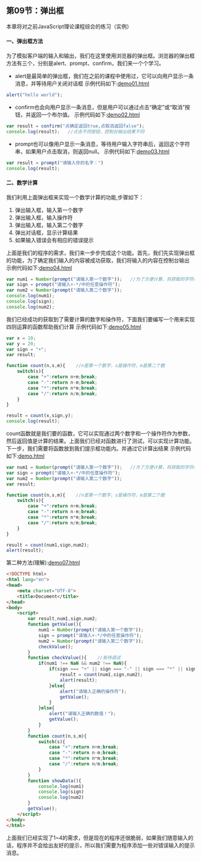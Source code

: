  ## 第09节：弹出框
本章将对之前JavaScript理论课程综合的练习（实例）

#### 一、弹出框方法
为了模拟客户端的输入和输出，我们在这里使用浏览器的弹出框。浏览器的弹出框方法有三个，分别是alert、prompt、confirm，我们来一个个学习。
* alert是最简单的弹出框，我们在之前的课程中使用过，它可以向用户显示一条消息，并等待用户关闭对话框
示例代码如下:[demo01.html](https://github.com/xiaozhoulee/xiaozhou-examples/blob/master/02-JavaScript%E5%85%A5%E9%97%A8/%E7%AC%AC09%E8%8A%82%EF%BC%9A%E5%BC%B9%E5%87%BA%E6%A1%86/demo01.html)

``` js
alert("hello world");
```

* confirm也会向用户显示一条消息，但是用户可以通过点击“确定”或“取消”按钮，并返回一个布尔值。
示例代码如下:[demo02.html](https://github.com/xiaozhoulee/xiaozhou-examples/blob/master/02-JavaScript%E5%85%A5%E9%97%A8/%E7%AC%AC09%E8%8A%82%EF%BC%9A%E5%BC%B9%E5%87%BA%E6%A1%86/demo02.html)

``` js
var result = confirm("点确定返回true,点取消返回false");
console.log(result);   //点击不同按钮，控制台输出结果不同
```

* prompt也可以像用户显示一条消息，等待用户输入字符串后，返回这个字符串，如果用户点击取消，则返回null。
示例代码如下:[demo03.html](https://github.com/xiaozhoulee/xiaozhou-examples/blob/master/02-JavaScript%E5%85%A5%E9%97%A8/%E7%AC%AC09%E8%8A%82%EF%BC%9A%E5%BC%B9%E5%87%BA%E6%A1%86/demo03.html)

``` js
var result = prompt("请输入你的名字：")
console.log(result);   
```

#### 二、数学计算
我们利用上面弹出框来实现一个数学计算的功能,步骤如下：
1. 弹出输入框，输入第一个数字
2. 弹出输入框，输入操作符
3. 弹出输入框，输入第二个数字
4. 弹出对话框，显示计算结果
5. 如果输入错误会有相应的错误提示

上面是我们的程序的需求，我们来一步步完成这个功能。首先，我们先实现弹出框的功能，为了确定我们输入的内容被成功获取，我们将输入的内容在控制台输出
示例代码如下:[demo04.html](https://github.com/xiaozhoulee/xiaozhou-examples/blob/master/02-JavaScript%E5%85%A5%E9%97%A8/%E7%AC%AC09%E8%8A%82%EF%BC%9A%E5%BC%B9%E5%87%BA%E6%A1%86/demo04.html)

``` js
var num1 = Number(prompt("请输入第一个数字"));   //为了方便计算，将获取的字符串转换成数值类型
var sign = prompt("请输入+-*/中的任意操作符");
var num2 = Number(prompt("请输入第二个数字"));
console.log(num1);
console.log(sign);
console.log(num2);
```

我们已经成功的获取到了需要计算的数字和操作符，下面我们要编写一个用来实现四则运算的函数帮助我们计算
示例代码如下:[demo05.html](https://github.com/xiaozhoulee/xiaozhou-examples/blob/master/02-JavaScript%E5%85%A5%E9%97%A8/%E7%AC%AC09%E8%8A%82%EF%BC%9A%E5%BC%B9%E5%87%BA%E6%A1%86/demo05.html)

``` js
var x = 10;
var y = 20;
var sign = "+";
var result;

function count(n,s,m){    //n是第一个数字，s是操作符，m是第二个数
    switch(s){
        case "+":return n+m;break;
        case "-":return n-m;break;
        case "*":return n*m;break;
        case "/":return n/m;break;
    }
}

result = count(x,sign,y);
console.log(result);
```
count函数就是我们要的函数，它可以实现通过两个数字和一个操作符作为参数，然后返回值是计算的结果。上面我们已经对函数进行了测试，可以实现计算功能。下一步，我们需要将函数放到我们提示框功能内。并通过它计算出结果
示例代码如下:[demo.html](https://github.com/xiaozhoulee/xiaozhou-examples/blob/master/02-JavaScript%E5%85%A5%E9%97%A8/%E7%AC%AC09%E8%8A%82%EF%BC%9A%E5%BC%B9%E5%87%BA%E6%A1%86/demo06.html)

``` js
var num1 = Number(prompt("请输入第一个数字"));   //为了方便计算，将获取的字符串转换成数值类型
var sign = prompt("请输入+-*/中的任意操作符");
var num2 = Number(prompt("请输入第二个数字"));
var result;

function count(n,s,m){    //n是第一个数字，s是操作符，m是第二个数
    switch(s){
        case "+":return n+m;break;
        case "-":return n-m;break;
        case "*":return n*m;break;
        case "/":return n/m;break;
    }
}

result = count(num1,sign,num2);
alert(result);
```

第二种方法(理解):[demo07.html](https://github.com/xiaozhoulee/xiaozhou-examples/blob/master/02-JavaScript%E5%85%A5%E9%97%A8/%E7%AC%AC09%E8%8A%82%EF%BC%9A%E5%BC%B9%E5%87%BA%E6%A1%86/demo07.html)
``` html
<!DOCTYPE html>
<html lang="en">
<head>
	<meta charset="UTF-8">
	<title>Document</title>
</head>
<body>
	<script>
		var result,num1,sign,num2;
		function getValue(){
			num1 = Number(prompt("请输入第一个数字"));   
			sign = prompt("请输入+-*/中的任意操作符");
			num2 = Number(prompt("请输入第二个数字"));
			checkValue();
		}
		function checkValue(){    //有待调试
			if(num1 !== NaN && num2 !== NaN){
				if(sign === "+" || sign === "-" || sign === "*" || sign === "/" ){
					result = count(num1,sign,num2);
					alert(result);
				}else{
					alert("请输入正确的操作符");
					getValue();
				}
			}else{
				alert("请输入正确的数值！");
				getValue();
			}
		}
		function count(n,s,m){    
			switch(s){
				case "+":return n+m;break;
				case "-":return n-m;break;
				case "*":return n*m;break;
				case "/":return n/m;break;
			}
		}
		function showData(){
			console.log(num1)
			console.log(sign)
			console.log(num2)
		}
		getValue();
	</script>
</body>
</html>
```
上面我们已经实现了1~4的需求，但是现在的程序还很脆弱，如果我们随意输入的话，程序并不会给出友好的提示，所以我们需要为程序添加一些对错误输入的提示消息。

